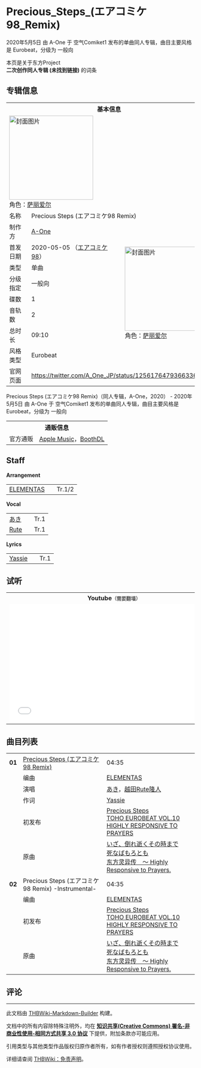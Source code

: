 # Precious_Steps_(エアコミケ98_Remix)

<!-- source html: G:\repos\THBWiki-Markdown-Builder\THBWikiMarkdown\Temp\main\3\34\ns0%3APrecious_Steps_%28%E3%82%A8%E3%82%A2%E3%82%B3%E3%83%9F%E3%82%B198_Remix%29.html -->

2020年5月5日 由 A-One 于 空气Comiket1 发布的单曲同人专辑，曲目主要风格是 Eurobeat，分级为 一般向

本页是关于东方Project  
 **二次创作同人专辑 (未找到链接)** 的词条
## 专辑信息

<table><tbody><tr><th colspan="3">基本信息</th></tr><tr><td class="cover-artwork-mobile" colspan="2"><a href="./文件-Precious_Steps_(エアコミケ98_Remix)封面.jpg.md" class="image" title="封面图片"><img alt="封面图片" src="https://upload.thwiki.cc/thumb/6/61/Precious_Steps_%28%E3%82%A8%E3%82%A2%E3%82%B3%E3%83%9F%E3%82%B198_Remix%29%E5%B0%81%E9%9D%A2.jpg/224px-Precious_Steps_%28%E3%82%A8%E3%82%A2%E3%82%B3%E3%83%9F%E3%82%B198_Remix%29%E5%B0%81%E9%9D%A2.jpg" decoding="async" loading="lazy" width="224" height="224" srcset="https://upload.thwiki.cc/thumb/6/61/Precious_Steps_%28%E3%82%A8%E3%82%A2%E3%82%B3%E3%83%9F%E3%82%B198_Remix%29%E5%B0%81%E9%9D%A2.jpg/336px-Precious_Steps_%28%E3%82%A8%E3%82%A2%E3%82%B3%E3%83%9F%E3%82%B198_Remix%29%E5%B0%81%E9%9D%A2.jpg 1.5x, https://upload.thwiki.cc/thumb/6/61/Precious_Steps_%28%E3%82%A8%E3%82%A2%E3%82%B3%E3%83%9F%E3%82%B198_Remix%29%E5%B0%81%E9%9D%A2.jpg/448px-Precious_Steps_%28%E3%82%A8%E3%82%A2%E3%82%B3%E3%83%9F%E3%82%B198_Remix%29%E5%B0%81%E9%9D%A2.jpg 2x" data-file-width="1024" data-file-height="1024"></a><div class="cover-char">角色：<a href="./萨丽爱尔.md" title="萨丽爱尔">萨丽爱尔</a></div></td>
</tr><tr><td class="label">名称</td><td colspan="2"> Precious Steps (エアコミケ98 Remix) </td></tr><tr><td class="label">制作方</td><td><a href="./A-One.md" title="A-One">A-One</a></td><td class="cover-artwork" rowspan="8" style="min-width:224px;"><a href="./文件-Precious_Steps_(エアコミケ98_Remix)封面.jpg.md" class="image" title="封面图片"><img alt="封面图片" src="https://upload.thwiki.cc/thumb/6/61/Precious_Steps_%28%E3%82%A8%E3%82%A2%E3%82%B3%E3%83%9F%E3%82%B198_Remix%29%E5%B0%81%E9%9D%A2.jpg/224px-Precious_Steps_%28%E3%82%A8%E3%82%A2%E3%82%B3%E3%83%9F%E3%82%B198_Remix%29%E5%B0%81%E9%9D%A2.jpg" decoding="async" loading="lazy" width="224" height="224" srcset="https://upload.thwiki.cc/thumb/6/61/Precious_Steps_%28%E3%82%A8%E3%82%A2%E3%82%B3%E3%83%9F%E3%82%B198_Remix%29%E5%B0%81%E9%9D%A2.jpg/336px-Precious_Steps_%28%E3%82%A8%E3%82%A2%E3%82%B3%E3%83%9F%E3%82%B198_Remix%29%E5%B0%81%E9%9D%A2.jpg 1.5x, https://upload.thwiki.cc/thumb/6/61/Precious_Steps_%28%E3%82%A8%E3%82%A2%E3%82%B3%E3%83%9F%E3%82%B198_Remix%29%E5%B0%81%E9%9D%A2.jpg/448px-Precious_Steps_%28%E3%82%A8%E3%82%A2%E3%82%B3%E3%83%9F%E3%82%B198_Remix%29%E5%B0%81%E9%9D%A2.jpg 2x" data-file-width="1024" data-file-height="1024"></a><div class="cover-char">角色：<a href="./萨丽爱尔.md" title="萨丽爱尔">萨丽爱尔</a></div></td>
</tr><tr><td class="label">首发日期</td><td>2020-05-05&#160;（<a href="/展会作品列表?e=%E7%A9%BA%E6%B0%94Comiket%231">エアコミケ98</a>）</td></tr><tr><td class="label">类型</td><td>单曲</td></tr><tr><td class="label">分级指定</td><td>一般向</td></tr><tr><td class="label">碟数</td><td>1</td></tr><tr><td class="label">音轨数</td><td>2</td></tr><tr><td class="label">总时长</td><td>09:10</td></tr><tr><td class="label">风格类型</td><td>Eurobeat</td></tr>
<tr><td class="label">官网页面</td><td colspan="2"><a rel="nofollow" class="external free" href="https://twitter.com/A_One_JP/status/1256176479366336512">https://twitter.com/A_One_JP/status/1256176479366336512</a></td></tr></tbody></table>

Precious Steps (エアコミケ98 Remix)（同人专辑，A-One，2020） - 2020年5月5日 由 A-One 于 空气Comiket1 发布的单曲同人专辑，曲目主要风格是 Eurobeat，分级为 一般向

<table><tbody><tr><th colspan="3">通贩信息</th></tr><tr><td class="label">官方通贩</td><td colspan="2"><a rel="nofollow" class="external text" href="https://itunes.apple.com/album/precious-steps-air-c98-remix-single/1512704144">Apple Music</a>，<a rel="nofollow" class="external text" href="https://touhou-music.booth.pm/items/2107931">BoothDL</a></td></tr></tbody></table>


## Staff
  
 **Arrangement**   

<table><tbody><tr><td><a href="./ELEMENTAS.md" title="ELEMENTAS">ELEMENTAS</a></td><td></td><td>Tr.1/2</td></tr></tbody></table>

  
 **Vocal**   

<table><tbody><tr><td><a href="./あき.md" title="あき">あき</a></td><td></td><td>Tr.1</td></tr><tr><td><a href="./Rute.md" title="Rute">Rute</a></td><td></td><td>Tr.1</td></tr></tbody></table>

  
 **Lyrics**   

<table><tbody><tr><td><a href="./Yassie.md" title="Yassie">Yassie</a></td><td></td><td>Tr.1</td></tr></tbody></table>


## 试听

<table>

<tbody><tr>
<th>Youtube<span style="font-family: sans-serif; cursor: default; color:#555; font-size: 0.8em; bottom: 0.1em; font-weight: bold;" title="连接到需要翻墙网页">（需要翻墙）</span>
</th></tr>
<tr>
<td><iframe width="560" height="315" src="//www.youtube-nocookie.com/embed/3bzaIEmQ0-Q?" frameborder="0" allowfullscreen=""></iframe>
</td></tr></tbody></table>


## 曲目列表

<table><tbody><tr><td id="1" class="infoRD"><b>01</b></td><td id="Precious_Steps_(エアコミケ98_Remix)" colspan="2" class="title"><a href="./歌词-Precious_Steps.md" title="歌词:Precious Steps">Precious Steps (エアコミケ98 Remix)</a><span class="thcsearchlinks"><a rel="nofollow" class="external text" href="https://cd.thwiki.cc?arrange=ELEMENTAS&amp;vocal=あき，越田Rute隆人&amp;lyric=Yassie&amp;ogmusic=いざ、倒れ逝くその時まで，死なばもろとも&amp;fromwiki=Precious_Steps_(エアコミケ98_Remix)"><span title="搜索相似同人曲"></span></a></span></td><td class="time">04:35</td></tr><tr><td class="left"></td><td class="label">编曲</td><td class="text" colspan="2"><a href="./ELEMENTAS.md" title="ELEMENTAS">ELEMENTAS</a><span class="thcsearchlinks"><a rel="nofollow" class="external text" href="https://cd.thwiki.cc?arrange=，ELEMENTAS&amp;fromwiki=Precious_Steps_(エアコミケ98_Remix)"><span></span></a></span></td></tr><tr><td class="left"></td><td class="label">演唱</td><td class="text" colspan="2"><a href="./あき.md" title="あき">あき</a>，<a href="/%E8%B6%8A%E7%94%B0Rute%E9%9A%86%E4%BA%BA" class="mw-redirect" title="越田Rute隆人">越田Rute隆人</a><span class="thcsearchlinks"><a rel="nofollow" class="external text" href="https://cd.thwiki.cc?vocal=あき，越田Rute隆人&amp;fromwiki=Precious_Steps_(エアコミケ98_Remix)"><span></span></a></span></td></tr><tr><td class="left"></td><td class="label">作词</td><td class="text" colspan="2"><a href="./Yassie.md" title="Yassie">Yassie</a><span class="thcsearchlinks"><a rel="nofollow" class="external text" href="https://cd.thwiki.cc?lyric=Yassie&amp;fromwiki=Precious_Steps_(エアコミケ98_Remix)"><span></span></a></span></td></tr><tr><td class="left"></td><td class="label">初发布</td><td class="text" colspan="2"><a href="/TOHO_EUROBEAT_VOL.10_HIGHLY_RESPONSIVE_TO_PRAYERS#9" title="TOHO EUROBEAT VOL.10 HIGHLY RESPONSIVE TO PRAYERS">Precious Steps</a><div class="source"><a href="./TOHO_EUROBEAT_VOL.10_HIGHLY_RESPONSIVE_TO_PRAYERS.md" title="TOHO EUROBEAT VOL.10 HIGHLY RESPONSIVE TO PRAYERS">TOHO EUROBEAT VOL.10 HIGHLY RESPONSIVE TO PRAYERS</a></div></td></tr><tr><td class="left"></td><td class="label">原曲</td><td class="text" colspan="2"><span class="thcsearchlinks"><a rel="nofollow" class="external text" href="https://cd.thwiki.cc?ogmusic=いざ、倒れ逝くその時まで，死なばもろとも&amp;fromwiki=Precious_Steps_(エアコミケ98_Remix)"><span></span></a></span><div class="ogmusic"><a href="/%E3%81%84%E3%81%96%E3%80%81%E5%80%92%E3%82%8C%E9%80%9D%E3%81%8F%E3%81%9D%E3%81%AE%E6%99%82%E3%81%BE%E3%81%A7" class="mw-redirect" title="いざ、倒れ逝くその時まで">いざ、倒れ逝くその時まで</a></div><div class="ogmusic"><a href="/%E6%AD%BB%E3%81%AA%E3%81%B0%E3%82%82%E3%82%8D%E3%81%A8%E3%82%82" class="mw-redirect" title="死なばもろとも">死なばもろとも</a></div><div class="source"><a href="/%E4%B8%9C%E6%96%B9%E7%81%B5%E5%BC%82%E4%BC%A0_%EF%BD%9E_Highly_Responsive_to_Prayers." class="mw-redirect" title="东方灵异传 ～ Highly Responsive to Prayers.">东方灵异传　～ Highly Responsive to Prayers.</a></div></td></tr>
<tr><td id="2" class="infoYD"><b>02</b></td><td id="Precious_Steps_(エアコミケ98_Remix)_-Instrumental-" colspan="2" class="title">Precious Steps (エアコミケ98 Remix) -Instrumental-<span class="thcsearchlinks"><a rel="nofollow" class="external text" href="https://cd.thwiki.cc?arrange=ELEMENTAS&amp;ogmusic=いざ、倒れ逝くその時まで，死なばもろとも&amp;fromwiki=Precious_Steps_(エアコミケ98_Remix)"><span title="搜索相似同人曲"></span></a></span></td><td class="time">04:35</td></tr><tr><td class="left"></td><td class="label">编曲</td><td class="text" colspan="2"><a href="./ELEMENTAS.md" title="ELEMENTAS">ELEMENTAS</a><span class="thcsearchlinks"><a rel="nofollow" class="external text" href="https://cd.thwiki.cc?arrange=，ELEMENTAS&amp;fromwiki=Precious_Steps_(エアコミケ98_Remix)"><span></span></a></span></td></tr><tr><td class="left"></td><td class="label">初发布</td><td class="text" colspan="2"><a href="/TOHO_EUROBEAT_VOL.10_HIGHLY_RESPONSIVE_TO_PRAYERS#9" title="TOHO EUROBEAT VOL.10 HIGHLY RESPONSIVE TO PRAYERS">Precious Steps</a><div class="source"><a href="./TOHO_EUROBEAT_VOL.10_HIGHLY_RESPONSIVE_TO_PRAYERS.md" title="TOHO EUROBEAT VOL.10 HIGHLY RESPONSIVE TO PRAYERS">TOHO EUROBEAT VOL.10 HIGHLY RESPONSIVE TO PRAYERS</a></div></td></tr><tr><td class="left"></td><td class="label">原曲</td><td class="text" colspan="2"><span class="thcsearchlinks"><a rel="nofollow" class="external text" href="https://cd.thwiki.cc?ogmusic=いざ、倒れ逝くその時まで，死なばもろとも&amp;fromwiki=Precious_Steps_(エアコミケ98_Remix)"><span></span></a></span><div class="ogmusic"><a href="/%E3%81%84%E3%81%96%E3%80%81%E5%80%92%E3%82%8C%E9%80%9D%E3%81%8F%E3%81%9D%E3%81%AE%E6%99%82%E3%81%BE%E3%81%A7" class="mw-redirect" title="いざ、倒れ逝くその時まで">いざ、倒れ逝くその時まで</a></div><div class="ogmusic"><a href="/%E6%AD%BB%E3%81%AA%E3%81%B0%E3%82%82%E3%82%8D%E3%81%A8%E3%82%82" class="mw-redirect" title="死なばもろとも">死なばもろとも</a></div><div class="source"><a href="/%E4%B8%9C%E6%96%B9%E7%81%B5%E5%BC%82%E4%BC%A0_%EF%BD%9E_Highly_Responsive_to_Prayers." class="mw-redirect" title="东方灵异传 ～ Highly Responsive to Prayers.">东方灵异传　～ Highly Responsive to Prayers.</a></div></td></tr></tbody></table>


## 评论




---

此文档由 [THBWiki-Markdown-Builder](https://github.com/Delsin-Yu/THBWiki-Markdown-Builder) 构建。

文档中的所有内容除特殊注明外，均在 [**知识共享(Creative Commons) 署名-非商业性使用-相同方式共享 3.0 协议**](https://creativecommons.org/licenses/by-sa/3.0/deed.zh-hans) 下提供，附加条款亦可能应用。

引用类型与其他类型作品版权归原作者所有，如有作者授权则遵照授权协议使用。

详细请查阅 [THBWiki：免责声明](https://thbwiki.cc/THBWiki:%E5%85%8D%E8%B4%A3%E5%A3%B0%E6%98%8E)。

